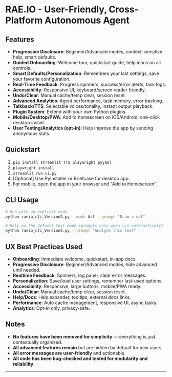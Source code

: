 # RAE.IO - User-Friendly, Cross-Platform Autonomous Agent

## Features

- **Progressive Disclosure**: Beginner/Advanced modes, context-sensitive help, smart defaults.
- **Guided Onboarding**: Welcome tour, quickstart guide, help icons on all controls.
- **Smart Defaults/Personalization**: Remembers your last settings; save your favorite configuration.
- **Real-Time Feedback**: Progress spinners, success/error alerts, task logs.
- **Accessibility**: Responsive UI, keyboard/screen reader friendly.
- **Undo/Clear**: Manual cache/temp clear, session reset.
- **Advanced Analytics**: Agent performance, task memory, error tracking.
- **Talkback/TTS**: Selectable voices/tonality, instant output playback.
- **Plugin System**: Extend with your own Python plugins.
- **Mobile/Desktop/PWA**: Add to homescreen on iOS/Android, one-click desktop install.
- **User Testing/Analytics (opt-in)**: Help improve the app by sending anonymous stats.

## Quickstart

1. `pip install streamlit TTS playwright pyyaml`
2. `playwright install`
3. `streamlit run ui.py`
4. [Optional] Use PyInstaller or Briefcase for desktop app.
5. For mobile, open the app in your browser and "Add to Homescreen".

## CLI Usage

```bash
# Run with an explicit mode
python raeio_cli_Version2.py --mode Art --prompt "Draw a cat"

# Rely on the default Text mode (prompts only when run interactively)
python raeio_cli_Version2.py --prompt "Analyze this text"
```

## UX Best Practices Used

- **Onboarding**: Immediate welcome, quickstart, in-app docs.
- **Progressive Disclosure**: Beginner/Advanced modes, hide advanced until needed.
- **Realtime Feedback**: Spinners, log panel, clear error messages.
- **Personalization**: Save/load user settings, remember last-used options.
- **Accessibility**: Responsive, large buttons, mobile/PWA ready.
- **Undo/Clear**: Manual cache/temp clear, session reset.
- **Help/Docs**: Help expander, tooltips, external docs links.
- **Performance**: Auto cache management, responsive UI, async tasks.
- **Analytics**: Opt-in only, privacy-safe.

## Notes

- **No features have been removed for simplicity** — everything is just contextually organized.
- **All advanced features remain** but are hidden by default for new users.
- **All error messages are user-friendly** and actionable.
- **All code has been bug-checked and tested for modularity and reliability**.

---